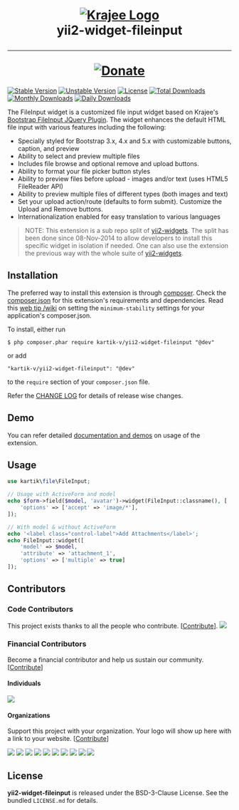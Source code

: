 <h1 align="center">
    <a href="http://demos.krajee.com" title="Krajee Demos" target="_blank">
        <img src="http://kartik-v.github.io/bootstrap-fileinput-samples/samples/krajee-logo-b.png" alt="Krajee Logo"/>
    </a>
    <br>
    yii2-widget-fileinput
    <hr>
    <a href="https://www.paypal.com/cgi-bin/webscr?cmd=_s-xclick&hosted_button_id=DTP3NZQ6G2AYU"
       title="Donate via Paypal" target="_blank">
        <img src="http://kartik-v.github.io/bootstrap-fileinput-samples/samples/donate.png" alt="Donate"/>
    </a>
</h1>

[![Stable Version](https://poser.pugx.org/kartik-v/yii2-widget-fileinput/v/stable)](https://packagist.org/packages/kartik-v/yii2-widget-fileinput)
[![Unstable Version](https://poser.pugx.org/kartik-v/yii2-widget-fileinput/v/unstable)](https://packagist.org/packages/kartik-v/yii2-widget-fileinput)
[![License](https://poser.pugx.org/kartik-v/yii2-widget-fileinput/license)](https://packagist.org/packages/kartik-v/yii2-widget-fileinput)
[![Total Downloads](https://poser.pugx.org/kartik-v/yii2-widget-fileinput/downloads)](https://packagist.org/packages/kartik-v/yii2-widget-fileinput)
[![Monthly Downloads](https://poser.pugx.org/kartik-v/yii2-widget-fileinput/d/monthly)](https://packagist.org/packages/kartik-v/yii2-widget-fileinput)
[![Daily Downloads](https://poser.pugx.org/kartik-v/yii2-widget-fileinput/d/daily)](https://packagist.org/packages/kartik-v/yii2-widget-fileinput)

The FileInput widget is a customized file input widget based on Krajee's [Bootstrap FileInput JQuery Plugin](http://plugins.krajee.com/file-input). The widget enhances the default HTML file input with various features including the following:

* Specially styled for Bootstrap 3.x, 4.x and 5.x with customizable buttons, caption, and preview
* Ability to select and preview multiple files
* Includes file browse and optional remove and upload buttons.
* Ability to format your file picker button styles
* Ability to preview files before upload - images and/or text (uses HTML5 FileReader API)
* Ability to preview multiple files of different types (both images and text)
* Set your upload action/route (defaults to form submit). Customize the Upload and Remove buttons.
* Internationalization enabled for easy translation to various languages

> NOTE: This extension is a sub repo split of [yii2-widgets](https://github.com/kartik-v/yii2-widgets). The split has been done since 08-Nov-2014 to allow developers to install this specific widget in isolation if needed. One can also use the extension the previous way with the whole suite of [yii2-widgets](http://demos.krajee.com/widgets).

## Installation

The preferred way to install this extension is through [composer](http://getcomposer.org/download/). Check the [composer.json](https://github.com/kartik-v/yii2-widget-fileinput/blob/master/composer.json) for this extension's requirements and dependencies. Read this [web tip /wiki](http://webtips.krajee.com/setting-composer-minimum-stability-application/) on setting the `minimum-stability` settings for your application's composer.json.

To install, either run

```
$ php composer.phar require kartik-v/yii2-widget-fileinput "@dev"
```

or add

```
"kartik-v/yii2-widget-fileinput": "@dev"
```

to the ```require``` section of your `composer.json` file.

Refer the [CHANGE LOG](https://github.com/kartik-v/yii2-widget-fileinput/blob/master/CHANGE.md) for details of release wise changes.

## Demo

You can refer detailed [documentation and demos](http://demos.krajee.com/widget-details/fileinput) on usage of the extension.

## Usage

```php
use kartik\file\FileInput;

// Usage with ActiveForm and model
echo $form->field($model, 'avatar')->widget(FileInput::classname(), [
    'options' => ['accept' => 'image/*'],
]);

// With model & without ActiveForm
echo '<label class="control-label">Add Attachments</label>';
echo FileInput::widget([
    'model' => $model,
    'attribute' => 'attachment_1',
    'options' => ['multiple' => true]
]);
```

## Contributors

### Code Contributors

This project exists thanks to all the people who contribute. [[Contribute](CONTRIBUTING.md)].
<a href="https://github.com/kartik-v/yii2-widget-fileinput/graphs/contributors"><img src="https://opencollective.com/yii2-widget-fileinput/contributors.svg?width=890&button=false" /></a>

### Financial Contributors

Become a financial contributor and help us sustain our community. [[Contribute](https://opencollective.com/yii2-widget-fileinput/contribute)]

#### Individuals

<a href="https://opencollective.com/yii2-widget-fileinput"><img src="https://opencollective.com/yii2-widget-fileinput/individuals.svg?width=890"></a>

#### Organizations

Support this project with your organization. Your logo will show up here with a link to your website. [[Contribute](https://opencollective.com/yii2-widget-fileinput/contribute)]

<a href="https://opencollective.com/yii2-widget-fileinput/organization/0/website"><img src="https://opencollective.com/yii2-widget-fileinput/organization/0/avatar.svg"></a>
<a href="https://opencollective.com/yii2-widget-fileinput/organization/1/website"><img src="https://opencollective.com/yii2-widget-fileinput/organization/1/avatar.svg"></a>
<a href="https://opencollective.com/yii2-widget-fileinput/organization/2/website"><img src="https://opencollective.com/yii2-widget-fileinput/organization/2/avatar.svg"></a>
<a href="https://opencollective.com/yii2-widget-fileinput/organization/3/website"><img src="https://opencollective.com/yii2-widget-fileinput/organization/3/avatar.svg"></a>
<a href="https://opencollective.com/yii2-widget-fileinput/organization/4/website"><img src="https://opencollective.com/yii2-widget-fileinput/organization/4/avatar.svg"></a>
<a href="https://opencollective.com/yii2-widget-fileinput/organization/5/website"><img src="https://opencollective.com/yii2-widget-fileinput/organization/5/avatar.svg"></a>
<a href="https://opencollective.com/yii2-widget-fileinput/organization/6/website"><img src="https://opencollective.com/yii2-widget-fileinput/organization/6/avatar.svg"></a>
<a href="https://opencollective.com/yii2-widget-fileinput/organization/7/website"><img src="https://opencollective.com/yii2-widget-fileinput/organization/7/avatar.svg"></a>
<a href="https://opencollective.com/yii2-widget-fileinput/organization/8/website"><img src="https://opencollective.com/yii2-widget-fileinput/organization/8/avatar.svg"></a>
<a href="https://opencollective.com/yii2-widget-fileinput/organization/9/website"><img src="https://opencollective.com/yii2-widget-fileinput/organization/9/avatar.svg"></a>

## License

**yii2-widget-fileinput** is released under the BSD-3-Clause License. See the bundled `LICENSE.md` for details.